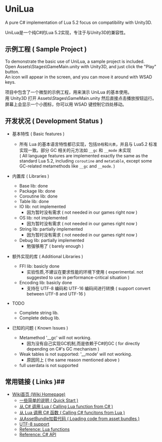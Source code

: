 # UniLua #

A pure C# implementation of Lua 5.2 focus on compatibility with Unity3D.  

UniLua是一个纯C#的Lua 5.2实现，专注于与Unity3D的兼容性。  

## 示例工程 ( Sample Project ) ##

To demonstrate the basic use of UniLua, a sample project is included.  
Open Assets\Stages\GameMain.unity with Unity3D, and just click the "Play" button.  
An icon will appear in the screen, and you can move it around with WSAD keys.

项目中包含了一个微型的示例工程，用来演示 UniLua 的基本使用。  
用 Unity3D 打开 Assets\Stages\GameMain.unity 然后直接点击播放按钮运行。  
屏幕上会显示一个小图标，你可以用 WSAD 键控制它四处移动。

## 开发状况 ( Development Status ) ##

* 基本特性 ( Basic features )
  * 所有 Lua 的基本语言特性都已实现，包括`协程`和`元表`，并且与 Lua5.2 标准实现一致。部分 GC 相关的元方法如 `__gc` 和 `__mode` 未实现  
    ( All language features are implemented exactly the same as the standard Lua 5.2, including `coroutine` and `metatable`, except some GC-related metamethods like `__gc` and `__mode`. )
* 内置库 ( Libraries )
  * Base lib: done
  * Package lib: done
  * Coroutine lib: done
  * Table lib: done
  * IO lib: not implemented
     * 因为暂时没有需求 ( not needed in our games right now )
  * OS lib: not implemented
     * 因为暂时没有需求 ( not needed in our games right now )
  * String lib: partially implemented
     * 因为暂时没有需求 ( not needed in our games right now )
  * Debug lib: partially implemented
     * 勉强够用了 ( barely enough )

* 额外实现的库 ( Additional Libraries )
  * FFI lib: basicly done
     * 实验性质,不建议在要求性能的环境下使用 ( experimental. not suggested to use in performance-critical situation )
  * Encoding lib: basicly done
     * 支持在 UTF-8 编码和 UTF-16 编码间进行转换 ( support convert between UTF-8 and UTF-16 )

* TODO
  * Complete string lib.
  * Complete debug lib.

* 已知的问题 ( Known Issues )
  * Metamethod '__gc' will not working.
     * 因为没有自己实现GC机制,而是依赖于C#的GC ( for directly depending on C#'s GC mechanism )
  * Weak tables is not supported: '__mode' will not working.
     * 原因同上 ( the same reason mentioned above )
  * full userdata is not supported

## 常用链接 ( Links )##

* [Wiki首页 (Wiki Homepage)](https://github.com/xebecnan/UniLua/wiki)
  * [一些简单的说明 ( Quick Start )](https://github.com/xebecnan/UniLua/wiki/%E4%B8%80%E4%BA%9B%E7%AE%80%E5%8D%95%E7%9A%84%E8%AF%B4%E6%98%8E-%28-Quick-Start-%29)
  * [从 C# 调用 Lua ( Calling Lua function from C# )](https://github.com/xebecnan/UniLua/wiki/%E4%BB%8E-C%23-%E8%B0%83%E7%94%A8-Lua-%28-Calling-Lua-function-from-C%23-%29)
  * [从 Lua 调用 C# 函数 ( Calling C# funcitons from Lua )](https://github.com/xebecnan/UniLua/wiki/%E4%BB%8E-Lua-%E8%B0%83%E7%94%A8-C%23-%E5%87%BD%E6%95%B0-%28-Calling-C%23-funcitons-from-Lua-%29)
  * [从AssetBundle加载代码 ( Loading code from asset bundles )](https://github.com/xebecnan/UniLua/wiki/%E4%BB%8Eassetbundle%E5%8A%A0%E8%BD%BD%E4%BB%A3%E7%A0%81-%28-loading-code-from-asset-bundles-%29)
  * [UTF-8 support](https://github.com/xebecnan/UniLua/wiki/Utf-8-support)
  * [Reference: Lua functions](https://github.com/xebecnan/UniLua/wiki/Lua-functions)
  * [Reference: C# API](https://github.com/xebecnan/UniLua/wiki/C%23-API)
